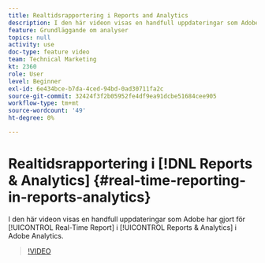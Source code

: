 ```yaml
---
title: Realtidsrapportering i Reports and Analytics
description: I den här videon visas en handfull uppdateringar som Adobe har gjort i Real-Time Report in Reports & Analytics in Adobe Analytics.
feature: Grundläggande om analyser
topics: null
activity: use
doc-type: feature video
team: Technical Marketing
kt: 2360
role: User
level: Beginner
exl-id: 6e434bce-b7da-4ced-94bd-0ad30711fa2c
source-git-commit: 32424f3f2b05952fe4df9ea91dcbe51684cee905
workflow-type: tm+mt
source-wordcount: '49'
ht-degree: 0%

---
```


# Realtidsrapportering i [!DNL Reports & Analytics] {#real-time-reporting-in-reports-analytics}

I den här videon visas en handfull uppdateringar som Adobe har gjort för [!UICONTROL Real-Time Report] i [!UICONTROL Reports & Analytics] i Adobe Analytics.

>[!VIDEO](https://video.tv.adobe.com/v/25454/?quality=12)
